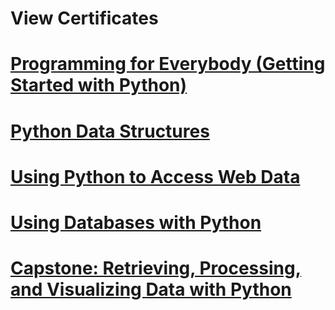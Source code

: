 <h1>View Certificates</h1>
  
  <h1><a href="https://www.coursera.org/account/accomplishments/records/CGZRE8LHZQZA">Programming for Everybody (Getting Started with Python)</h1>

  <h1><a href="https://www.coursera.org/account/accomplishments/records/F3U4DQ8JVANC">Python Data Structures</h1>
  
  <h1><a href="https://www.coursera.org/account/accomplishments/records/MH9DBB6SQ5FJ">Using Python to Access Web Data</h1>
  
  <h1><a href="https://www.coursera.org/account/accomplishments/records/BAYV6R8QSS2C">Using Databases with Python</h1>
  
  <h1><a href="https://www.coursera.org/account/accomplishments/records/JTHFM2DALKYS">Capstone: Retrieving, Processing, and Visualizing Data with Python</h1>

